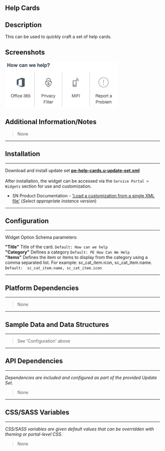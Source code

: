 ## Help Cards

## Description

This can be used to quickly craft a set of help cards.

## Screenshots
![](../images/pe-help-cards-1.png)

## Additional Information/Notes 
> None
---
## Installation
---
Download and install update set **[pe-help-cards.u-update-set.xml](pe-help-cards.u-update-set.xml)** <br/><br/>
After installation, the widget can be accessed via the `Service Portal > Widgets` section for use and customization.<br/>
* SN Product Documentation - ['Load a customization from a single XML file'](https://docs.servicenow.com/search?q=Load+a+customization+from+a+single+XML+file)   (<i>Select appropriate instance version</i>)
---
## Configuration
---
Widget Option Schema parameters:

**"Title"** Title of the card. `Default: How can we help`<br/>
**"Category"** Defines a category  `Default: PE How Can We Help`<br/>
**"Items"** Defines the item or items to display from the category using a comma separated list. For example: sc_cat_item.icon, sc_cat_item.name.  `Default:  sc_cat_item.name, sc_cat_item.icon`<br/>

---
## Platform Dependencies
---
> None
---
## Sample Data and Data Structures
---
> See 'Configuration' above

---
## API Dependencies
---
<i>Dependencies are included and configured as part of the provided Update Set.</i>
> None
---
## CSS/SASS Variables
---
_CSS/SASS variables are given default values that can be overridden with theming or portal-level CSS._
> None